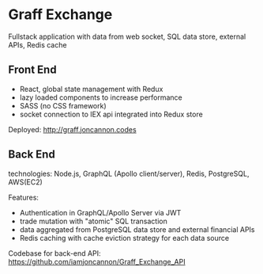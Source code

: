 # Graff Exchange

Fullstack application with data from web socket, SQL data store, external APIs, Redis cache

## Front End

- React, global state management with Redux
- lazy loaded components to increase performance  
- SASS (no CSS framework) 
- socket connection to IEX api integrated into Redux store

Deployed: http://graff.joncannon.codes

## Back End

technologies: Node.js, GraphQL (Apollo client/server), Redis, PostgreSQL, AWS(EC2) 

Features:
- Authentication in GraphQL/Apollo Server via JWT
- trade mutation with "atomic" SQL transaction 
- data aggregated from PostgreSQL data store and external financial APIs 
- Redis caching with cache eviction strategy for each data source

Codebase for back-end API: https://github.com/iamjoncannon/Graff_Exchange_API
